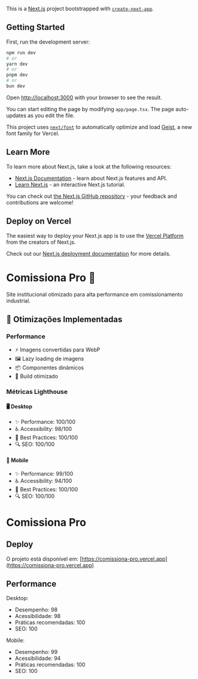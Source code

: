 This is a [Next.js](https://nextjs.org) project bootstrapped with [`create-next-app`](https://nextjs.org/docs/app/api-reference/cli/create-next-app).

## Getting Started

First, run the development server:

```bash
npm run dev
# or
yarn dev
# or
pnpm dev
# or
bun dev
```

Open [http://localhost:3000](http://localhost:3000) with your browser to see the result.

You can start editing the page by modifying `app/page.tsx`. The page auto-updates as you edit the file.

This project uses [`next/font`](https://nextjs.org/docs/app/building-your-application/optimizing/fonts) to automatically optimize and load [Geist](https://vercel.com/font), a new font family for Vercel.

## Learn More

To learn more about Next.js, take a look at the following resources:

- [Next.js Documentation](https://nextjs.org/docs) - learn about Next.js features and API.
- [Learn Next.js](https://nextjs.org/learn) - an interactive Next.js tutorial.

You can check out [the Next.js GitHub repository](https://github.com/vercel/next.js) - your feedback and contributions are welcome!

## Deploy on Vercel

The easiest way to deploy your Next.js app is to use the [Vercel Platform](https://vercel.com/new?utm_medium=default-template&filter=next.js&utm_source=create-next-app&utm_campaign=create-next-app-readme) from the creators of Next.js.

Check out our [Next.js deployment documentation](https://nextjs.org/docs/app/building-your-application/deploying) for more details.

# Comissiona Pro 🚀

Site institucional otimizado para alta performance em comissionamento industrial.

## 🎯 Otimizações Implementadas

### Performance
- ⚡ Imagens convertidas para WebP
- 🖼️ Lazy loading de imagens
- 📦 Componentes dinâmicos
- 🚀 Build otimizado

### Métricas Lighthouse

#### 🖥️ Desktop
- ✨ Performance: 100/100
- ♿ Accessibility: 98/100
- 🎯 Best Practices: 100/100
- 🔍 SEO: 100/100

#### 📱 Mobile
- ✨ Performance: 99/100
- ♿ Accessibility: 94/100
- 🎯 Best Practices: 100/100
- 🔍 SEO: 100/100

# Comissiona Pro

## Deploy
O projeto está disponível em: [https://comissiona-pro.vercel.app](https://comissiona-pro.vercel.app)

## Performance
Desktop:
- Desempenho: 98
- Acessibilidade: 98
- Práticas recomendadas: 100
- SEO: 100

Mobile:
- Desempenho: 99
- Acessibilidade: 94
- Práticas recomendadas: 100
- SEO: 100